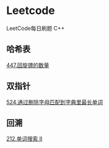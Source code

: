 # Leetcode
LeetCode每日刷题 C++

## 哈希表
[447.回旋镖的数量](https://github.com/Songmg-Nwafu/Leetcode/blob/main/2021_Sep/Seq_13rd_447.md)

## 双指针
[524.通过删除字母匹配到字典里最长单词](https://github.com/Songmg-Nwafu/Leetcode/blob/main/2021_Sep/Seq_14th_524.md)

## 回溯
[212.单词搜索 II](https://github.com/Songmg-Nwafu/Leetcode/blob/main/2021_Sep/Seq_15th_212.md)
